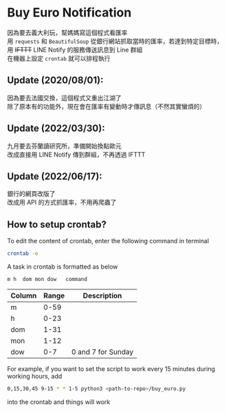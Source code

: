 # Buy Euro Notification

因為要去義大利玩，幫媽媽寫這個程式看匯率 <br>
用 `requests` 和 `BeautifulSoup` 從銀行網站抓取當時的匯率，若達到特定目標時，用 ~~IFTTT~~ LINE Notify 的服務傳送訊息到 Line 群組<br>
在機器上設定 `crontab` 就可以排程執行

## Update (2020/08/01):

因為要去法國交換，這個程式又重出江湖了<br>
除了原本有的功能外，現在會在匯率有變動時才傳訊息（不然其實蠻煩的）

## Update (2022/03/30):

九月要去芬蘭讀研究所，準備開始換點歐元<br>
改成直接用 LINE Notify 傳到群組，不再透過 IFTTT

## Update (2022/06/17):

銀行的網頁改版了<br>
改成用 API 的方式抓匯率，不用再爬蟲了

## How to setup crontab?

To edit the content of crontab, enter the following command in terminal
```bash
crontab -e
```

A task in crontab is formatted as below
```
m h  dom mon dow   command
```

| Column | Range | Description        |
| ------ | ----- | ------------------ |
| m      | 0-59  |                    |
| h      | 0-23  |                    |
| dom    | 1-31  |                    |
| mon    | 1-12  |                    |
| dow    | 0-7   | 0 and 7 for Sunday |


For example, if you want to set the script to work every 15 minutes during working hours, add

```bash
0,15,30,45 9-15 * * 1-5 python3 <path-to-repo>/buy_euro.py
```

into the crontab and things will work
